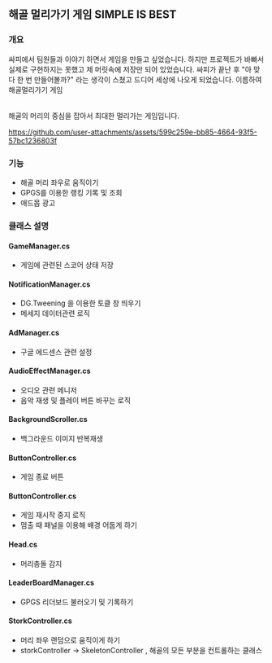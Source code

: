 ## 해골 멀리가기 게임 SIMPLE IS BEST

### 개요
싸피에서 팀원들과 이야기 하면서 게임을 만들고 싶었습니다.
하지만 프로젝트가 바빠서 실제로 구현하지는 못했고 제 머릿속에 저장만 되어 있었습니다.
싸피가 끝난 후 "아 맞다 한 번 만들어볼까?" 라는 생각이 스쳤고 드디어 세상에 나오게 되었습니다.
이름하여 <bold>해골멀리가기</bold> 게임

<br> 해골의 머리의 중심을 잡아서 최대한 멀리가는 게임입니다.


https://github.com/user-attachments/assets/599c259e-bb85-4664-93f5-57bc1236803f


### 기능
- 해골 머리 좌우로 움직이기
- GPGS를 이용한 랭킹 기록 및 조회
- 애드몹 광고


### 클래스 설명

#### GameManager.cs 
- 게임에 관련된 스코어 상태 저장

#### NotificationManager.cs
- DG.Tweening 을 이용한 토클 창 띄우기
- 메세지 데이터관련 로직

#### AdManager.cs
- 구글 에드센스 관련 설정


#### AudioEffectManager.cs
- 오디오 관련 메니저
- 음악 재생 및 플레이 버튼 바꾸는 로직

#### BackgroundScroller.cs
- 백그라운드 이미지 반복재생

#### ButtonController.cs
- 게임 종료 버튼

#### ButtonController.cs
- 게임 재시작 중지 로직
- 멈출 때 패널을 이용해 배경 어둡게 하기

#### Head.cs
- 머리충돌 감지

#### LeaderBoardManager.cs
- GPGS 리더보드 불러오기 및 기록하기

#### StorkController.cs
- 머리 좌우 랜덤으로 움직이게 하기
- storkController -> SkeletonController , 해골의 모든 부분을 컨트롤하는 클래스

